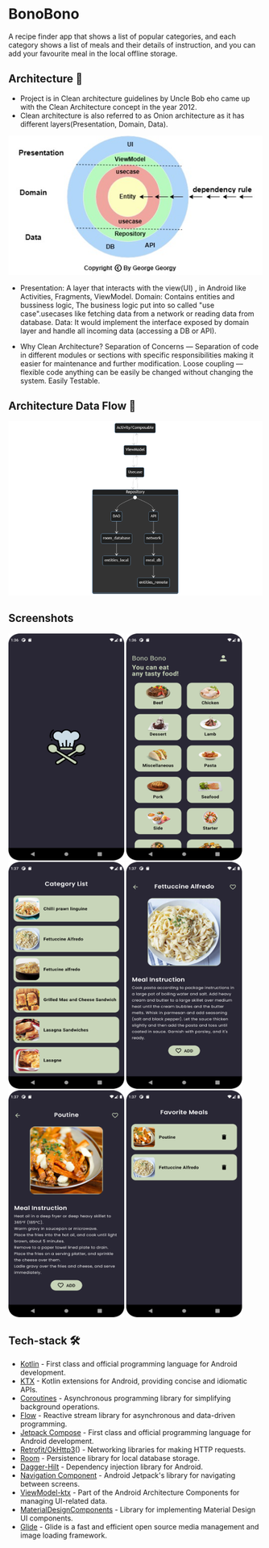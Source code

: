 # BonoBono 

A recipe finder app that shows a list of popular categories, and each category shows a list of meals and their details of instruction, and you can add your favourite meal in the local offline storage.


## Architecture 📐
* Project is in Clean architecture guidelines by Uncle Bob eho came up with the Clean Architecture concept in the year 2012.
* Clean architecture is also referred to as Onion architecture as it has different layers(Presentation, Domain, Data).

<p>
<img src="https://github.com/george-georgy/BonoBono/blob/main/Screenshots/Screenshot_00.jpg"/>
</p>

* Presentation: A layer that interacts with the view(UI) , in Android like Activities, Fragments, ViewModel.
  Domain: Contains entities and bussiness logic, The business logic put into so called "use case".usecases like fetching data from a network or reading data from database.
  Data: It would implement the interface exposed by domain layer and handle all incoming data (accessing a DB or API).

* Why Clean Architecture?
  Separation of Concerns — Separation of code in different modules or sections with specific responsibilities making it easier for maintenance and further modification.
  Loose coupling — flexible code anything can be easily be changed without changing the system.
  Easily Testable.

## Architecture Data Flow 📐
<p>
<img src="https://github.com/george-georgy/BonoBono/blob/main/Screenshots/Screenshot_0.png"/>
</p>


## Screenshots

<p>
<img src="https://github.com/george-georgy/BonoBono/blob/main/Screenshots/Screenshot_1.png" height=450 width=230 />
<img src="https://github.com/george-georgy/BonoBono/blob/main/Screenshots/Screenshot_2.png" height=450 width=230 />
<img src="https://github.com/george-georgy/BonoBono/blob/main/Screenshots/Screenshot_3.png" height=450 width=230 />
<img src="https://github.com/george-georgy/BonoBono/blob/main/Screenshots/Screenshot_4.png" height=450 width=230 />
<img src="https://github.com/george-georgy/BonoBono/blob/main/Screenshots/Screenshot_5.png" height=450 width=230 />
<img src="https://github.com/george-georgy/BonoBono/blob/main/Screenshots/Screenshot_6.png" height=450 width=230 />

</p>

## Tech-stack 🛠
* [Kotlin](https://kotlinlang.org/) - First class and official programming language for Android development.
* [KTX](https://developer.android.com/kotlin/ktx) - Kotlin extensions for Android, providing concise and idiomatic APIs.
* [Coroutines](https://kotlinlang.org/docs/coroutines-overview.html) - Asynchronous programming library for simplifying background operations.
* [Flow](https://kotlinlang.org/docs/flow.html) - Reactive stream library for asynchronous and data-driven programming.
* [Jetpack Compose](https://developer.android.com/jetpack/compose/documentation) - First class and official programming language for Android development.
* [Retrofit/OkHttp3](https://square.github.io/retrofit/)() - Networking libraries for making HTTP requests.
* [Room](https://developer.android.com/training/data-storage/room) - Persistence library for local database storage.
* [Dagger-Hilt](https://developer.android.com/training/dependency-injection/hilt-android) - Dependency injection library for Android.
* [Navigation Component](https://developer.android.com/jetpack/compose/navigation) - Android Jetpack's library for navigating between screens.
* [ViewModel-ktx](https://developer.android.com/topic/libraries/architecture/viewmodel) - Part of the Android Architecture Components for managing UI-related data.
* [MaterialDesignComponents](https://m2.material.io/develop/android/docs/getting-started) - Library for implementing Material Design UI components.
* [Glide](https://github.com/bumptech/glide) - Glide is a fast and efficient open source media management and image loading framework.
